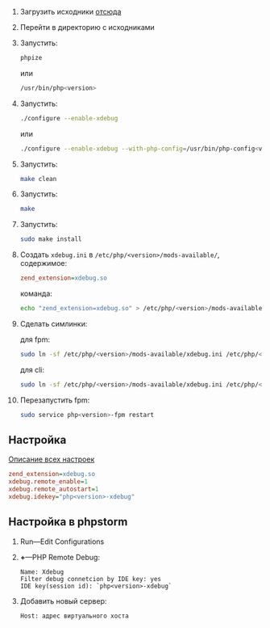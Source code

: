 1. Загрузить исходники [отсюда](https://xdebug.org/download)
2. Перейти в директорию с исходниками
3. Запустить:

    ```bash
    phpize
    ```

    или

    ```bash
    /usr/bin/php<version>
    ```
4. Запустить:

    ```bash
    ./configure --enable-xdebug
    ```

    или

    ```bash
    ./configure --enable-xdebug --with-php-config=/usr/bin/php-config<version>
    ```
5. Запустить:

    ```bash
    make clean
    ```
6. Запустить:

    ```bash
    make
    ```
7. Запустить:

    ```bash
    sudo make install
    ```
8. Создать `xdebug.ini` в `/etc/php/<version>/mods-available/`, содержимое:
    
    ```ini
    zend_extension=xdebug.so
    ```

    команда:
    
    ```bash
    echo "zend_extension=xdebug.so" > /etc/php/<version>/mods-available/xdebug.ini
    ```
9. Сделать симлинки:

    для fpm:

    ```bash
    sudo ln -sf /etc/php/<version>/mods-available/xdebug.ini /etc/php/<version>/fpm/conf.d/20-xdebug.ini
    ```

    для cli:

    ```bash
    sudo ln -sf /etc/php/<version>/mods-available/xdebug.ini /etc/php/<version>/cli/conf.d/20-xdebug.ini
    ```
10. Перезапустить fpm:

    ```bash
    sudo service php<version>-fpm restart
    ```

## Настройка

[Описание всех настроек](https://xdebug.org/docs/all_settings)

```ini
zend_extension=xdebug.so
xdebug.remote_enable=1
xdebug.remote_autostart=1
xdebug.idekey="php<version>-xdebug"
```

## Настройка в phpstorm

1. Run—Edit Configurations
2. **+**—PHP Remote Debug:

    ```
    Name: Xdebug
    Filter debug connetcion by IDE key: yes
    IDE key(session id): `php<version>-xdebug`
    ```

3. Добавить новый сервер:

    ```
    Host: адрес виртуального хоста
    ```    